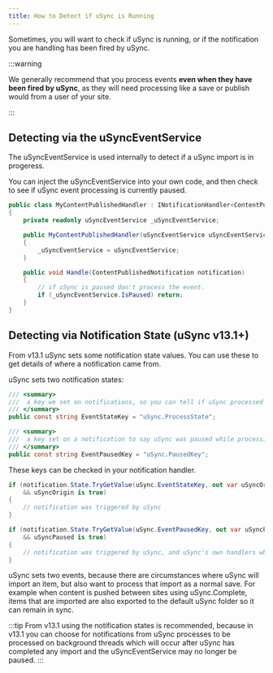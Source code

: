 ```yaml
---
title: How to Detect if uSync is Running
--- 
```


Sometimes, you will want to check if uSync is running, or if the notification you are handling has been fired by uSync.

:::warning

We generally recommend that you process events **even when they have been fired by uSync**, as they will need processing like a save or publish would from a user of your site.

:::

## Detecting via the uSyncEventService

The uSyncEventService is used internally to detect if a uSync import is in progeress. 

You can inject the uSyncEventService into your own code, and then check to see if uSync event processing is currently paused. 

```cs
public class MyContentPublishedHandler : INotificationHandler<ContentPublishedNotification>
{
    private readonly uSyncEventService _uSyncEventService;

    public MyContentPublishedHandler(uSyncEventService uSyncEventService)
    {
        _uSyncEventService = uSyncEventService;
    }

    public void Handle(ContentPublishedNotification notification)
    {
        // if uSync is paused don't process the event.
        if (_uSyncEventService.IsPaused) return;
    }
}
```

## Detecting via Notification State (uSync v13.1+)

From v13.1 uSync sets some notification state values. You can use these to get details of where a notification came from. 

uSync sets two notification states: 

```cs
/// <summary>
///  a key we set on notifications, so you can tell if uSync processed them,
/// </summary>
public const string EventStateKey = "uSync.ProcessState";

/// <summary>
///  a key set on a notification to say uSync was paused while processing the item.
/// </summary>
public const string EventPausedKey = "uSync.PausedKey";
```

These keys can be checked in your notification handler.

```cs
if (notification.State.TryGetValue(uSync.EventStateKey, out var uSyncOrigin) 
    && uSyncOrigin is true)
{
    // notification was triggered by uSync
}

if (notification.State.TryGetValue(uSync.EventPausedKey, out var uSyncPaused) 
    && uSyncPaused is true)
{
    // notification was triggered by uSync, and uSync's own handlers where paused 
}
```

uSync sets two events, because there are circumstances where uSync will import an item, but also want to process that import as a normal save. For example when 
content is pushed between sites using uSync.Complete, items that are imported are also exported to the default uSync folder so it can remain in sync.

:::tip
From v13.1 using the notification states is recommended, because in v13.1 you can choose for notifications from uSync processes to be processed on background threads which will occur after uSync has completed any import and the uSyncEventService may no longer be paused.
:::


